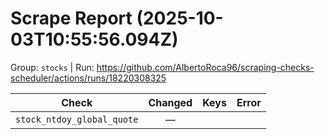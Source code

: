 # Scrape Report (2025-10-03T10:55:56.094Z)

Group: `stocks`  |  Run: https://github.com/AlbertoRoca96/scraping-checks-scheduler/actions/runs/18220308325

| Check | Changed | Keys | Error |
|---|:---:|:--|:--|
| `stock_ntdoy_global_quote` | — |  |  |
